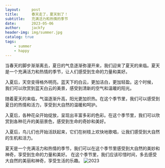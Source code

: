 ```yaml
---
layout:     post
title:      春天走了，夏天到了！
subtitle:   充满活力和热情的季节
date:       2023-05-06
author:     jackfy
header-img: img/summer.jpg
catalog: true
tags:
    - summer
    - happy
---
```

   当春天的脚步渐渐离去，夏日的气息逐渐弥漫开来，我们迎来了夏天的来临。夏天是一个充满活力和热情的季节，让人们感受到生命的力量和美好。

入夏后，天空变得格外明亮。蓝天下的白云，更加洁白，更加轻盈。这个时候， 我们可以欣赏到蓝天白云的美景，感受到清新的空气和温暖的阳光。

随着夏天的来临，气温逐渐升高，阳光更加炽热。在这个季节里，我们可以感受到夏日的热情和活力，享受到大自然的温暖和呵护。

入夏后，各种花朵开始绽放，呈现出丰富多彩的色彩。在这个季节里，我们可以欣赏到各种花卉的美丽景色，感受到生命的奇妙和美好。

入夏后，鸟儿们也开始活跃起来，它们在树枝上欢快地歌唱，让我们感受到大自然的生机和活力。

夏天是一个充满活力和热情的季节，我们可以在这个季节里感受到大自然的美妙和神奇，享受到生命的力量和美好。
在这个季节里，我们应该珍惜时间，多去感受大自然的美丽和神奇，享受生活的乐趣。
![2023](https://user-images.githubusercontent.com/131378528/236629651-ac245e5c-a8c3-472c-8707-db0d4d53853c.jpg)
